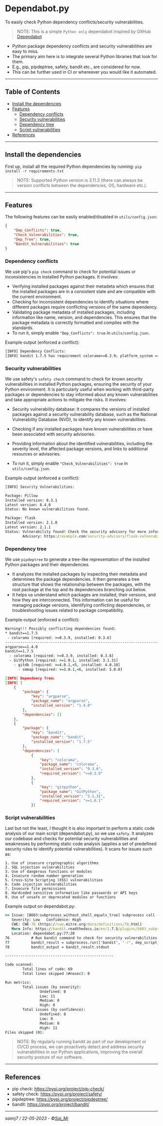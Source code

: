 # Dependabot.py
To easily check Python dependency conflicts/security vulnerabilities.

> NOTE: This is a simple ```Python only``` dependabot inspired by GitHub <a href="https://github.com/dependabot" target="_blank">Dependabot</a>

- Python package dependency conflicts and security vulnerabilities are easy to miss.
- The primary aim here is to integrate several Python libraries that look for them.
- E.g., pip, pipdeptree, safety, bandit etc., are considered for now.
- This can be further used in CI or whereever you would like it automated.

--- 

## Table of Contents

* [Install the dependencies](#install-the-dependencies)
* [Features](#features)
    - [Dependency conflicts](#dependency-conflicts)
    - [Security vulnerabilities](#security-vulnerabilities)
    - [Dependency tree](#dependency-tree)
    - [Script vulnerabilities](#script-vulnerabilities)
* [References](#references)

---

## Install the dependencies

First up, install all the required Python dependencies by running: ```
pip install -r requirements.txt ```

> NOTE: Supported Python version is 3.11.3 (there can always be version conflicts between the dependencies, OS, hardware etc.).

---

## Features

The following features can be easily enabled/disabled in ```utils/config.json```:

```json
{
    "Dep_Conflicts": true,
    "Check_Vulnerabilities": true,
    "Dep_Tree": true,
    "Bandit_Vulnerabilities": true
}
```

### Dependency conflicts

We use pip's ```pip check``` command to check for potential issues or inconsistencies in installed Python packages. It involves:

- Verifying installed packages against their metadeta which ensures that the installed packages are in a consistent state and are compatible with the current environment.
- Checking for inconsistent dependencies to identify situations where different packages require conflicting versions of the same dependency.
- Validating package metadata of installed packages, including information like name, version, and dependencies. This ensures that the package metadata is correctly formatted and complies with the standards.
- To run it, simply enable ```"Dep_Conflicts": true``` in ```utils/config.json```.

Example output (enforced a conflict):

```cmd
[INFO] Dependency Conflicts:
[INFO] bandit 1.7.5 has requirement colorama>=0.3.9; platform_system == "Windows", but you have colorama 0.3.6.
```

### Security vulnerabilities

We use safety's ```safety check``` command to check for known security vulnerabilities in installed Python packages, ensuring the security of your Python environment. It is particularly useful when working with third-party packages or dependencies to stay informed about any known vulnerabilities and take appropriate actions to mitigate the risks. It involves:

- Security vulnerability database: It compares the versions of installed packages against a security vulnerability database, such as the National Vulnerability Database (NVD), to identify any known vulnerabilities.
- Checking if any installed packages have known vulnerabilities or have been associated with security advisories.
- Providing information about the identified vulnerabilities, including the severity level, the affected package versions, and links to additional resources or advisories.

- To run it, simply enable ```"Check_Vulnerabilities": true``` in ```utils/config.json```.

Example output (enforced a conflict):

```cmd
[INFO] Security Vulnerabilities:

Package: Pillow
Installed version: 8.3.1
Latest version: 8.4.0
Status: No known vulnerabilities found.

Package: flask
Installed version: 2.1.0
Latest version: 2.1.1
Status: Vulnerability found! Check the security advisory for more information:
        Advisory: https://example.com/security-advisory/flask-vulnerability
```

### Dependency tree

We use ```pipdeptree``` to generate a tree-like representation of the installed Python packages and their dependencies. 

- It analyzes the installed packages by inspecting their metadata and determines the package dependencies. It then generates a tree structure that shows the relationship between the packages, with the root package at the top and its dependencies branching out below.
- It helps us understand which packages are installed, their versions, and how they are interconnected. This information can be useful for managing package versions, identifying conflicting dependencies, or troubleshooting issues related to package compatibility.

Example output (enforced a conflict):

```cmd
Warning!!! Possibly conflicting dependencies found:
* bandit==1.7.5
 - colorama [required: >=0.3.9, installed: 0.3.6]
------------------------------------------------------------------------
argparse==1.4.0
bandit==1.7.5
  - colorama [required: >=0.3.9, installed: 0.3.6]
  - GitPython [required: >=1.0.1, installed: 3.1.31]
    - gitdb [required: >=4.0.1,<5, installed: 4.0.10]
      - smmap [required: >=3.0.1,<6, installed: 5.0.0]
```
```json
[INFO] Dependency Tree:
[INFO] [
    {
        "package": {
            "key": "argparse",
            "package_name": "argparse",
            "installed_version": "1.4.0"
        },
        "dependencies": []
    },
    {
        "package": {
            "key": "bandit",
            "package_name": "bandit",
            "installed_version": "1.7.5"
        },
        "dependencies": [
            {
                "key": "colorama",
                "package_name": "colorama",
                "installed_version": "0.3.6",
                "required_version": ">=0.3.9"
            },
            {
                "key": "gitpython",
                "package_name": "GitPython",
                "installed_version": "3.1.31",
                "required_version": ">=1.0.1"
            }]
```

### Script vulnerabilities

Last but not the least, I thought it is also important to perform a static code analysis of our main script (dependabot.py), so we use ```safety```. It analyzes our codebase and checks for potential security vulnerabilities and weaknesses by performing static code analysis (applies a set of predefined security rules to identify potential vulnerabilities). It scans for issues such as:

```
1. Use of insecure cryptographic algorithms
2. SQL injection vulnerabilities
3. Use of dangerous functions or modules
4. Insecure random number generation
5. Cross-Site Scripting (XSS) vulnerabilities
6. Code injection vulnerabilities
7. Insecure file permissions
8. Hardcoded sensitive information like passwords or API keys
9. Use of unsafe or deprecated modules or functions
```

Example output on dependabot.py:

```cmd
>> Issue: [B603:subprocess_without_shell_equals_true] subprocess call - check for execution of untrusted input.
   Severity: Low   Confidence: High
   CWE: CWE-78 (https://cwe.mitre.org/data/definitions/78.html)
   More Info: https://bandit.readthedocs.io/en/1.7.5/plugins/b603_subprocess_without_shell_equals_true.html
   Location: dependabot.py:77:20
76          # Run bandit command to check for security vulnerabilities
77          bandit_result = subprocess.run(['bandit', '-r', dep_script_dir], capture_output=True, text=True)
78          bandit_output = bandit_result.stdout

--------------------------------------------------

Code scanned:
        Total lines of code: 69
        Total lines skipped (#nosec): 0

Run metrics:
        Total issues (by severity):
                Undefined: 0
                Low: 11
                Medium: 0
                High: 0
        Total issues (by confidence):
                Undefined: 0
                Low: 0
                Medium: 0
                High: 11
Files skipped (0):
```

> NOTE: By regularly running bandit as part of our development or CI/CD process, we can proactively detect and address security vulnerabilities in our Python applications, improving the overall security posture of our software.

---

## References

- pip check: https://pypi.org/project/pip-check/
- safety check: https://pypi.org/project/safety/
- pipdeptree: https://pypi.org/project/pipdeptree/
- bandit: https://pypi.org/project/bandit/

---

*saimj7 / 22-05-2023 - ©<a href="http://saimj7.github.io" target="_blank">Sai_Mj</a>*
